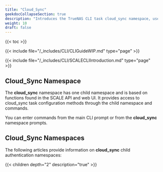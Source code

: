 ```yaml
---
title: "Cloud_Sync"
geekdocCollapseSection: true
description: "Introduces the TrueNAS CLI task cloud_sync namespace, used to access the credentials child namespace and commands." 
weight: 10
draft: false
---
```


{{< toc >}}


{{< include file="/_includes/CLI/CLIGuideWIP.md" type="page" >}}

{{< include file="/_includes/CLI/SCALECLIIntroduction.md" type="page" >}}

## Cloud_Sync Namespace

The **cloud_sync** namespace has one child namespace and is based on functions found in the SCALE API and web UI. 
It provides access to cloud_sync task configuration methods through the child namespace and commands.

You can enter commands from the main CLI prompt or from the **cloud_sync** namespace prompts.

## Cloud_Sync Namespaces
The following articles provide information on **cloud_sync** child authentication namespaces:

{{< children depth="2" description="true" >}}
